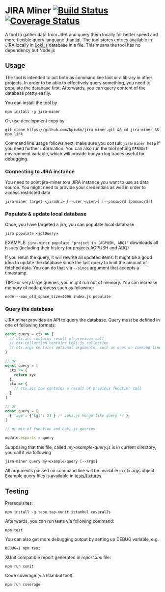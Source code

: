 # JIRA Miner [![Build Status](https://travis-ci.org/kpiwko/jira-miner.svg?branch=master)](https://travis-ci.org/kpiwko/jira-miner) [![Coverage Status](https://coveralls.io/repos/github/kpiwko/jira-miner/badge.svg?branch=master)](https://coveralls.io/github/kpiwko/jira-miner?branch=master)

A tool to gather data from JIRA and query them locally for better speed and more flexible query language than jql. The tool stores
entries available in JIRA locally in [Loki.js](http://lokijs.org) database in a file. This means the tool has no dependency but Node.js

## Usage

The tool is intended to act both as command line tool or a library in other projects. In order to be able to effectively query something,
you need to populate the database first. Afterwards, you can query content of the database pretty easily.

You can install the tool by
```
npm install -g jira-miner
```

Or, use development copy by
```
git clone https://github.com/kpiwko/jira-miner.git && cd jira-miner && npm link
```

Command line usage follows next, make sure you consult `jira-miner help` if you need further information. You can also run the tool setting `DEBUG=1`
environment variable, which will provide bunyan log traces useful for debugging.

### Connecting to JIRA instance

You need to point jira-miner to a JIRA instance you want to use as data source. You might need to provide your credentials as well in order to
access restricted data.

```
jira-miner target <jiraUri> [--user <user>] [--password [password]]
```

### Populate & update local database

Once, you have targeted a jira, you can populate local database

```
jira populate <jqlQuery>
```

EXAMPLE: `jira-miner populate "project in (AGPUSH, ARQ)"` downloads all issues (including their history for projects AGPUSH and ARQ)

If you rerun the query, it will rewrite all updated items. It might be a good idea to update the database since the last query to limit
the amount of fetched data. You can do that via `--since` argument that accepts a timestamp.

TIP: For very large queries, you might run out of memory. You can increase memory of node process such as following:
```
node --max_old_space_size=4096 index.js populate
```

### Query the database

JIRA miner provides an API to query the database. Query must be defined in one of following formats:

```JavaScript
const query = ctx => {
  // ctx.acc contains result of previous call
  // ctx.collection contains Loki.js collection
  // ctx.args contains optional arguments, such as ones on command line
}

// or
const query = [
  ctx => {
    return xyz    
  },
  ctx => {
    // ctx.acc now contains a result of previous function call
  }
]

// or
const query = [
  { 'age': {'$gt': 21 } /* Loki.js Mongo like query */ }
]

// or mix of function and Loki.js queries

module.exports = query
```

Supposing that this file, called _my-example-query.js_ is in current directory, you call it via following

```
jira-miner query my-example-query [--args]
```

All arguments passed on command line will be available in ctx.args object. Example query files is available in [tests/fixtures](tests/fixtures)

## Testing

Prerequisites:

```
npm install -g tape tap-xunit istanbul coveralls
```

Afterwards, you can run tests via following command:

```
npm test
```

You can also get more debugging output by setting up DEBUG variable, e.g.

```
DEBUG=1 npm test
```

XUnit compatible report generated in _report.xml_ file:
```
npm run xunit
```

Code coverage (via Istanbul tool):
```
npm run coverage
```
